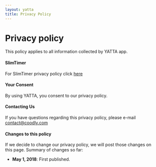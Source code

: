 ```yaml
---
layout: yatta
title: Privacy Policy
---
```

# Privacy policy

This policy applies to all information collected by YATTA app.

#### SlimTimer
For SlimTimer privacy policy click [here][2]

#### Your Consent
By using YATTA, you consent to our privacy policy.

#### Contacting Us
If you have questions regarding this privacy policy, please e-mail [contact@coodly.com][1]

#### Changes to this policy
If we decide to change our privacy policy, we will post those changes on this page. Summary of changes so far:

* **May 1, 2018**: First published.


[1]: mailto:contact@coodly.com
[2]: http://slimtimer.com/help/privacy